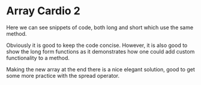 # Array Cardio 2

Here we can see snippets of code, both long and short which use the same method.

Obviously it is good to keep the code concise.  However, it is also good to show the long form functions as it demonstrates how one could add custom functionality to a method.  

Making the new array at the end there is a nice elegant solution, good to get some more practice with the spread operator. 
